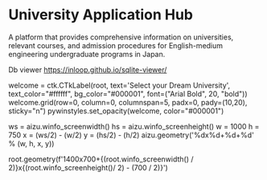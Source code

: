 # University Application Hub
A platform that provides comprehensive information on universities, relevant courses, and admission procedures for English-medium engineering undergraduate programs in Japan.

Db viewer
https://inloop.github.io/sqlite-viewer/

welcome = ctk.CTkLabel(root, text='Select your Dream University', text_color="#ffffff", bg_color="#000001", font=("Arial Bold", 20, "bold"))
    welcome.grid(row=0, column=0, columnspan=5, padx=0, pady=(10,20), sticky="n")
    pywinstyles.set_opacity(welcome, color="#000001")


ws = aizu.winfo_screenwidth() 
hs = aizu.winfo_screenheight()
w = 1000
h = 750
x = (ws/2) - (w/2)
y = (hs/2) - (h/2)
aizu.geometry('%dx%d+%d+%d' % (w, h, x, y))

 root.geometry(f'1400x700+{(root.winfo_screenwidth() / 2)}x{(root.winfo_screenheight()/ 2) - (700 / 2)}')
